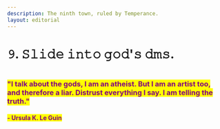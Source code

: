 ```yaml
---
description: The ninth town, ruled by Temperance.
layout: editorial
---
```


# 𝟿. 𝚂𝚕𝚒𝚍𝚎 𝚒𝚗𝚝𝚘 𝚐𝚘𝚍'𝚜 𝚍𝚖𝚜.

<figure><img src="../../../../../../../.gitbook/assets/pexels-btgl-♡-9570562.jpg" alt=""><figcaption></figcaption></figure>

### <mark style="color:purple;">**"I talk about the gods, I am an atheist. But I am an artist too, and therefore a liar. Distrust everything I say. I am telling the truth."**</mark>&#x20;

#### <mark style="color:purple;">**- Ursula K. Le Guin**</mark>
